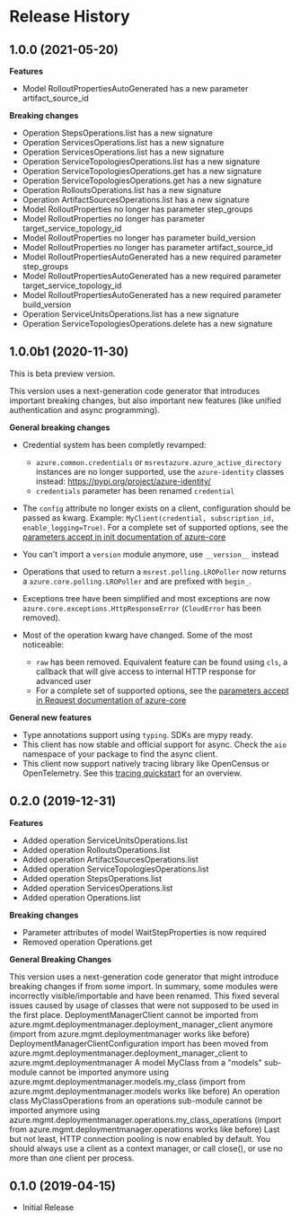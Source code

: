 # Release History

## 1.0.0 (2021-05-20)

**Features**

  - Model RolloutPropertiesAutoGenerated has a new parameter artifact_source_id

**Breaking changes**

  - Operation StepsOperations.list has a new signature
  - Operation ServicesOperations.list has a new signature
  - Operation ServicesOperations.list has a new signature
  - Operation ServiceTopologiesOperations.list has a new signature
  - Operation ServiceTopologiesOperations.get has a new signature
  - Operation ServiceTopologiesOperations.get has a new signature
  - Operation RolloutsOperations.list has a new signature
  - Operation ArtifactSourcesOperations.list has a new signature
  - Model RolloutProperties no longer has parameter step_groups
  - Model RolloutProperties no longer has parameter target_service_topology_id
  - Model RolloutProperties no longer has parameter build_version
  - Model RolloutProperties no longer has parameter artifact_source_id
  - Model RolloutPropertiesAutoGenerated has a new required parameter step_groups
  - Model RolloutPropertiesAutoGenerated has a new required parameter target_service_topology_id
  - Model RolloutPropertiesAutoGenerated has a new required parameter build_version
  - Operation ServiceUnitsOperations.list has a new signature
  - Operation ServiceTopologiesOperations.delete has a new signature

## 1.0.0b1 (2020-11-30)

This is beta preview version.

This version uses a next-generation code generator that introduces important breaking changes, but also important new features (like unified authentication and async programming).

**General breaking changes**

- Credential system has been completly revamped:

  - `azure.common.credentials` or `msrestazure.azure_active_directory` instances are no longer supported, use the `azure-identity` classes instead: https://pypi.org/project/azure-identity/
  - `credentials` parameter has been renamed `credential`

- The `config` attribute no longer exists on a client, configuration should be passed as kwarg. Example: `MyClient(credential, subscription_id, enable_logging=True)`. For a complete set of
  supported options, see the [parameters accept in init documentation of azure-core](https://github.com/Azure/azure-sdk-for-python/blob/master/sdk/core/azure-core/CLIENT_LIBRARY_DEVELOPER.md#available-policies)
- You can't import a `version` module anymore, use `__version__` instead
- Operations that used to return a `msrest.polling.LROPoller` now returns a `azure.core.polling.LROPoller` and are prefixed with `begin_`.
- Exceptions tree have been simplified and most exceptions are now `azure.core.exceptions.HttpResponseError` (`CloudError` has been removed).
- Most of the operation kwarg have changed. Some of the most noticeable:

  - `raw` has been removed. Equivalent feature can be found using `cls`, a callback that will give access to internal HTTP response for advanced user
  - For a complete set of
  supported options, see the [parameters accept in Request documentation of azure-core](https://github.com/Azure/azure-sdk-for-python/blob/master/sdk/core/azure-core/CLIENT_LIBRARY_DEVELOPER.md#available-policies)

**General new features**

- Type annotations support using `typing`. SDKs are mypy ready.
- This client has now stable and official support for async. Check the `aio` namespace of your package to find the async client.
- This client now support natively tracing library like OpenCensus or OpenTelemetry. See this [tracing quickstart](https://github.com/Azure/azure-sdk-for-python/tree/master/sdk/core/azure-core-tracing-opentelemetry) for an overview.

## 0.2.0 (2019-12-31)

**Features**

  - Added operation ServiceUnitsOperations.list
  - Added operation RolloutsOperations.list
  - Added operation ArtifactSourcesOperations.list
  - Added operation ServiceTopologiesOperations.list
  - Added operation StepsOperations.list
  - Added operation ServicesOperations.list
  - Added operation Operations.list

**Breaking changes**

  - Parameter attributes of model WaitStepProperties is now required
  - Removed operation Operations.get

**General Breaking Changes**

This version uses a next-generation code generator that might introduce
breaking changes if from some import. In summary, some modules were
incorrectly visible/importable and have been renamed. This fixed several
issues caused by usage of classes that were not supposed to be used in
the first place. DeploymentManagerClient cannot be imported from
azure.mgmt.deploymentmanager.deployment_manager_client anymore (import
from azure.mgmt.deploymentmanager works like before)
DeploymentManagerClientConfiguration import has been moved from
azure.mgmt.deploymentmanager.deployment_manager_client to
azure.mgmt.deploymentmanager A model MyClass from a "models" sub-module
cannot be imported anymore using
azure.mgmt.deploymentmanager.models.my_class (import from
azure.mgmt.deploymentmanager.models works like before) An operation
class MyClassOperations from an operations sub-module cannot be imported
anymore using
azure.mgmt.deploymentmanager.operations.my_class_operations (import
from azure.mgmt.deploymentmanager.operations works like before) Last but
not least, HTTP connection pooling is now enabled by default. You should
always use a client as a context manager, or call close(), or use no
more than one client per process.

## 0.1.0 (2019-04-15)

  - Initial Release
